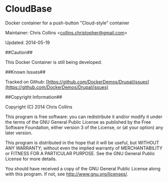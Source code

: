 CloudBase
=========

Docker container for a push-button "Cloud-style" container

Maintainer: Chris Collins \<collins.christopher@gmail.com\>

Updated: 2014-05-19

##Caution##

This Docker Container is still being developed.

##Known Issues##

Tracked on Github: [https://github.com/DockerDemos/Drupal/issues](https://github.com/DockerDemos/Drupal/issues)

##Copyright Information##

Copyright (C) 2014 Chris Collins

This program is free software: you can redistribute it and/or modify it under the terms of the GNU General Public License as published by the Free Software Foundation, either version 3 of the License, or (at your option) any later version.

This program is distributed in the hope that it will be useful, but WITHOUT ANY WARRANTY; without even the implied warranty of MERCHANTABILITY or FITNESS FOR A PARTICULAR PURPOSE. See the GNU General Public License for more details.

You should have received a copy of the GNU General Public License along with this program. If not, see http://www.gnu.org/licenses/.
